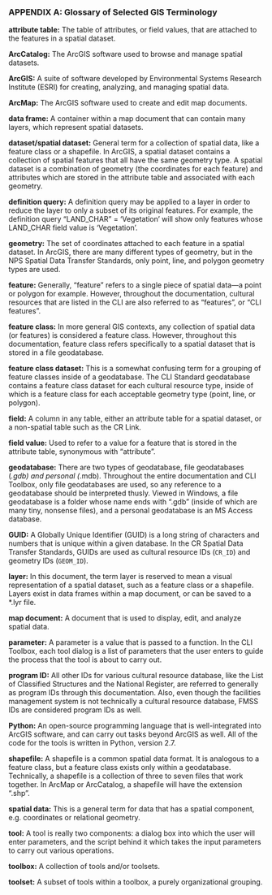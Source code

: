 ### APPENDIX A: Glossary of Selected GIS Terminology


**attribute table:** The table of attributes, or field values, that are attached to the features in a spatial dataset.

**ArcCatalog:** The ArcGIS software used to browse and manage spatial datasets.

**ArcGIS:** A suite of software developed by Environmental Systems Research Institute (ESRI) for creating, analyzing, and managing spatial data.

**ArcMap:** The ArcGIS software used to create and edit map documents.

**data frame:** A container within a map document that can contain many layers, which represent spatial datasets.

**dataset/spatial dataset:** General term for a collection of spatial data, like a feature class or a shapefile. In ArcGIS, a spatial dataset contains a collection of spatial features that all have the same geometry type. A spatial dataset is a combination of geometry (the coordinates for each feature) and attributes which are stored in the attribute table and associated with each geometry.

**definition query:** A definition query may be applied to a layer in order to reduce the layer to only a subset of its original features. For example, the definition query “LAND_CHAR” = ‘Vegetation’ will show only features whose LAND_CHAR field value is ‘Vegetation’.

**geometry:** The set of coordinates attached to each feature in a spatial dataset. In ArcGIS, there are many different types of geometry, but in the NPS Spatial Data Transfer Standards, only point, line, and polygon geometry types are used.

**feature:** Generally, “feature” refers to a single piece of spatial data—a point or polygon for example. However, throughout the documentation, cultural resources that are listed in the CLI are also referred to as “features”, or “CLI features”.

**feature class:** In more general GIS contexts, any collection of spatial data (or features) is considered a feature class. However, throughout this documentation, feature class refers specifically to a spatial dataset that is stored in a file geodatabase.

**feature class dataset:** This is a somewhat confusing term for a grouping of feature classes inside of a geodatabase. The CLI Standard geodatabase contains a feature class dataset for each cultural resource type, inside of which is a feature class for each acceptable geometry type (point, line, or polygon).

**field:**  A column in any table, either an attribute table for a spatial dataset, or a non-spatial table such as the CR Link.

**field value:**  Used to refer to a value for a feature that is stored in the attribute table, synonymous with “attribute”.

**geodatabase:** There are two types of geodatabase, file geodatabases (*.gdb) and personal (*.mdb). Throughout the entire documentation and CLI Toolbox, only file geodatabases are used, so any reference to a geodatabase should be interpreted thusly. Viewed in Windows, a file geodatabase is a folder whose name ends with “.gdb” (inside of which are many tiny, nonsense files), and a personal geodatabase is an MS Access database.

**GUID:** A Globally Unique Identifier (GUID) is a long string of characters and numbers that is unique within a given database. In the CR Spatial Data Transfer Standards, GUIDs are used as cultural resource IDs (`CR_ID`) and geometry IDs (`GEOM_ID`).

**layer:** In this document, the term layer is reserved to mean a visual representation of a spatial dataset, such as a feature class or a shapefile. Layers exist in data frames within a map document, or can be saved to a \*.lyr file.

**map document:** A document that is used to display, edit, and analyze spatial data.

**parameter:** A parameter is a value that is passed to a function. In the CLI Toolbox, each tool dialog is a list of parameters that the user enters to guide the process that the tool is about to carry out.

**program ID:** All other IDs for various cultural resource database, like the List of Classified Structures and the National Register, are referred to generally as program IDs through this documentation. Also, even though the facilities management system is not technically a cultural resource database, FMSS IDs are considered program IDs as well.

**Python:** An open-source programming language that is well-integrated into ArcGIS software, and can carry out tasks beyond ArcGIS as well. All of the code for the tools is written in Python, version 2.7.

**shapefile:** A shapefile is a common spatial data format. It is analogous to a feature class, but a feature class exists only within a geodatabase. Technically, a shapefile is a collection of three to seven files that work together. In ArcMap or ArcCatalog, a shapefile will have the extension “.shp”.

**spatial data:** This is a general term for data that has a spatial component, e.g. coordinates or relational geometry.

**tool:** A tool is really two components: a dialog box into which the user will enter parameters, and the script behind it which takes the input parameters to carry out various operations.

**toolbox:** A collection of tools and/or toolsets.

**toolset:** A subset of tools within a toolbox, a purely organizational grouping.
